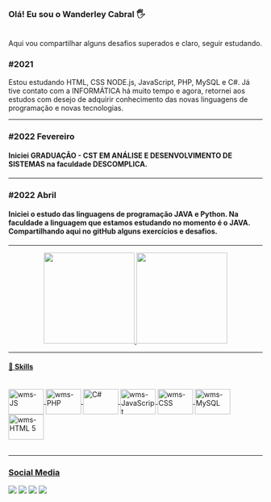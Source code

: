
### Olá! Eu sou o Wanderley Cabral 🖐️ 
<br/>
Aqui vou compartilhar alguns desafios superados e claro, seguir estudando.
<h3>#2021</h3>Estou estudando HTML, CSS NODE.js, JavaScript, PHP, MySQL e C#.
Já tive contato com a INFORMÁTICA há muito tempo e agora, retornei aos estudos com desejo de adquirir conhecimento das novas linguagens de programação e novas tecnologias.
<hr>

<h3>#2022 Fevereiro</h3> 

<h4>Iniciei GRADUAÇÃO - CST EM ANÁLISE E DESENVOLVIMENTO DE SISTEMAS na faculdade DESCOMPLICA.</h4>

<hr>
<h3>#2022 Abril</h3> 

<h4>Iniciei o estudo das linguagens de programação JAVA e Python. Na faculdade a linguagem que estamos estudando no momento é o JAVA.
Compartilhando aqui no gitHub alguns exercícios e desafios.</h4>

<hr>
<div align="center">
  <a href="https://github.com/cabraldasilvac">
  <img height="180em" src="https://github-readme-stats.vercel.app/api?username=cabraldasilvac&show_icons=true&theme=dracula&include_all_commits=true&count_private=true"/>
  <img height="180em" src="https://github-readme-stats.vercel.app/api/top-langs/?username=cabraldasilvac&layout=compact&langs_count=7&theme=dracula"/>
</div>
  
<hr>  
<h4>🚀 Skills</h4>
  <div style="display: inline_block"><br>
    <img align="center" alt="wms-JS" height="50" width="70" src="https://img.shields.io/badge/Node.js-43853D?style=for-the-badge&logo=node.js&logoColor=white">   
    <img align="center" alt="wms-PHP" height="50" width="70" src="https://img.shields.io/badge/PHP-777BB4?style=for-the-badge&logo=php&logoColor=white">
    <img align="center"alt="C#" height="50" width="70" src="https://img.shields.io/badge/C%23-239120?style=for-the-badge&logo=c-sharp&logoColor=white">
    <img align="center" alt="wms-JavaScript" height="50" width="70" src="https://img.shields.io/badge/JavaScript-F7DF1E?style=for-the-badge&logo=javascript&logoColor=white">
    <img align="center" alt="wms-CSS" height="50" width="70" src="https://img.shields.io/badge/CSS-239120?&style=for-the-badge&logo=css3&logoColor=white">
    <img align="center" alt="wms-MySQL" height="50" width="70" src="https://img.shields.io/badge/MySQL-00000F?style=for-the-badge&logo=mysql&logoColor=white">  
    <img align="center" alt="wms-HTML 5" height="50"width="70"src="https://img.shields.io/badge/HTML-239120?style=for-the-badge&logo=html5&logoColor=white">
</div><br/>
<hr>
 <h3>Social Media</h3>
<div> 
  <a href="https://instagram.com/pr.wanderley_cabral" target="_blank"><img src="https://img.shields.io/badge/-Instagram-%23E4405F?style=for-the-badge&logo=instagram&logoColor=white" target="_blank"></a>
    <a href="https://www.twitter.com/wanderleycabral/" target="_blank"><img src="https://img.shields.io/badge/-Twitter-%230077B5?style=for-the-badge&logo=twitter&logoColor=white%22%20target=%22_blank"></a> 
  <a href = "mailto:wcabraldasilvac@gmail.com"><img src="https://img.shields.io/badge/Gmail-D14836?style=for-the-badge&logo=gmail&logoColor=white"></a>
  <a href="https://www.linkedin.com/in/cabraldasilvac/" target="_blank"><img src="https://img.shields.io/badge/-LinkedIn-%230077B5?style=for-the-badge&logo=linkedin&logoColor=white" target="_blank"></a>
  </div>
 
 
 


